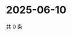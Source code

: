 # 2025-06-10

共 0 条

<!-- BEGIN ZHIHUVIDEO -->
<!-- 最后更新时间 Tue Jun 10 2025 01:10:42 GMT+0800 (China Standard Time) -->

<!-- END ZHIHUVIDEO -->
